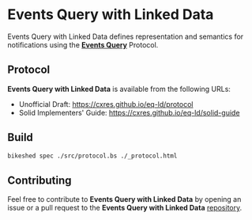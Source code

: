 # Events Query with Linked Data

Events Query with Linked Data defines representation and semantics for notifications using the **[Events Query](https://cxres.github.io/events-query/draft-gupta-httpapi-events-query.html)** Protocol.

## Protocol

**Events Query with Linked Data** is available from the following URLs:

* Unofficial Draft: <https://cxres.github.io/eq-ld/protocol>
* Solid Implementers' Guide: <https://cxres.github.io/eq-ld/solid-guide>

## Build

```sh
bikeshed spec ./src/protocol.bs ./_protocol.html
```

## Contributing

Feel free to contribute to **Events Query with Linked Data** by opening an issue or a pull request to the **Events Query with Linked Data** [repository](https://github.com/CxRes/eq-ld).
